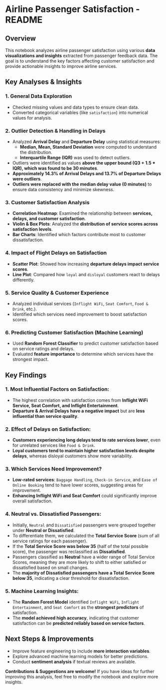# Airline Passenger Satisfaction - README

## Overview
This notebook analyzes airline passenger satisfaction using various **data visualizations and insights** extracted from passenger feedback data. The goal is to understand the key factors affecting customer satisfaction and provide actionable insights to improve airline services.

## Key Analyses & Insights

### 1. General Data Exploration
- Checked missing values and data types to ensure clean data.
- Converted categorical variables (like `satisfaction`) into numerical values for analysis.

### 2. Outlier Detection & Handling in Delays
- Analyzed **Arrival Delay** and **Departure Delay** using statistical measures:
  - **Median, Mean, Standard Deviation** were computed to understand the distribution.
  - **Interquartile Range (IQR)** was used to detect outliers.
- Outliers were identified as values **above the upper bound (Q3 + 1.5 * IQR), which was found to be 30 minutes**.
- **Approximately 14.3% of Arrival Delays and 13.7% of Departure Delays were outliers**.
- **Outliers were replaced with the median delay value (0 minutes)** to ensure data consistency and minimize skewness.

### 3. Customer Satisfaction Analysis
- **Correlation Heatmap**: Examined the relationship between **services, delays, and customer satisfaction**.
- **Violin & Box Plots**: Analyzed the **distribution of service scores across satisfaction levels**.
- **Bar Charts**: Identified which factors contribute most to customer dissatisfaction.

### 4. Impact of Flight Delays on Satisfaction
- **Scatter Plot**: Showed how increasing **departure delays impact service scores**.
- **Line Plot**: Compared how `loyal` and `disloyal` customers react to delays differently.

### 5. Service Quality & Customer Experience
- Analyzed individual services (`Inflight WiFi`, `Seat Comfort`, `Food & Drink`, etc.).
- Identified which services need improvement to boost satisfaction scores.

### 6. Predicting Customer Satisfaction (Machine Learning)
- Used **Random Forest Classifier** to predict customer satisfaction based on service ratings and delays.
- Evaluated **feature importance** to determine which services have the strongest impact.

## Key Findings

### 1. Most Influential Factors on Satisfaction:
- The highest correlation with satisfaction comes from **Inflight WiFi Service, Seat Comfort, and Inflight Entertainment**.
- **Departure & Arrival Delays have a negative impact** but are **less influential than service quality**.

### 2. Effect of Delays on Satisfaction:
- **Customers experiencing long delays tend to rate services lower**, even for unrelated services like `Food & Drink`.
- **Loyal customers tend to maintain higher satisfaction levels despite delays**, whereas disloyal customers show more variability.

### 3. Which Services Need Improvement?
- **Low-rated services**: `Baggage Handling`, `Check-in Service`, and `Ease of Online Booking` tend to have lower scores, suggesting areas for improvement.
- **Enhancing Inflight WiFi and Seat Comfort** could significantly improve overall satisfaction.

### 4. Neutral vs. Dissatisfied Passengers:
- Initially, `Neutral` and `Dissatisfied` passengers were grouped together under **Neutral or Dissatisfied**.
- To differentiate them, we calculated the **Total Service Score** (sum of all service ratings for each passenger).
- If the **Total Service Score was below 35** (half of the total possible score), the passenger was reclassified as **Dissatisfied**.
- Passengers classified as **Neutral** have a wider range of Total Service Scores, meaning they are more likely to shift to either satisfied or dissatisfied based on small changes.
- The **majority of Dissatisfied passengers have a Total Service Score below 35**, indicating a clear threshold for dissatisfaction.

### 5. Machine Learning Insights:
- The **Random Forest Model** identified `Inflight WiFi`, `Inflight Entertainment`, and `Seat Comfort` as the **strongest predictors** of satisfaction.
- The **model achieved high accuracy**, indicating that customer satisfaction can be **predicted reliably based on service factors**.

## Next Steps & Improvements
- Improve feature engineering to include **more interaction variables**.
- Explore advanced machine learning models for better predictions.
- Conduct **sentiment analysis** if textual reviews are available.

**Contributions & Suggestions are welcome!**
If you have ideas for further improving this analysis, feel free to modify the notebook and explore more insights.
